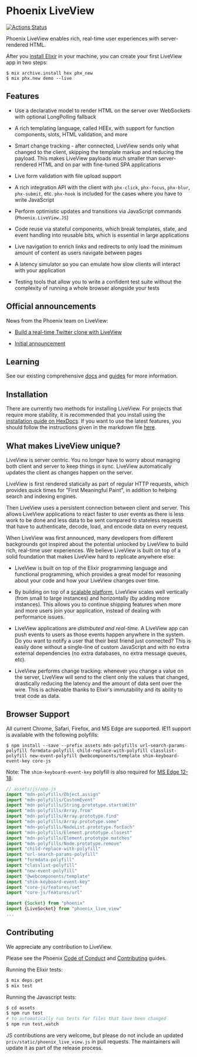 # Phoenix LiveView

[![Actions Status](https://github.com/phoenixframework/phoenix_live_view/workflows/CI/badge.svg)](https://github.com/phoenixframework/phoenix_live_view/actions?query=workflow%3ACI)

Phoenix LiveView enables rich, real-time user experiences
with server-rendered HTML.

After you [install Elixir](https://elixir-lang.org/install.html)
in your machine, you can create your first LiveView app in two
steps:

    $ mix archive.install hex phx_new
    $ mix phx.new demo --live

## Features

  * Use a declarative model to render HTML on the server
    over WebSockets with optional LongPolling fallback

  * A rich templating language, called HEEx, with support
    for function components, slots, HTML validation, and more

  * Smart change tracking - after connected, LiveView sends
    only what changed to the client, skipping the template
    markup and reducing the payload. This makes LiveView
    payloads much smaller than server-rendered HTML and on
    par with fine-tuned SPA applications

  * Live form validation with file upload support

  * A rich integration API with the client with `phx-click`,
    `phx-focus`, `phx-blur`, `phx-submit`, etc. `phx-hook` is
    included for the cases where you have to write JavaScript

  * Perform optimistic updates and transitions via JavaScript
    commands (`Phoenix.LiveView.JS`)

  * Code reuse via stateful components, which break templates,
    state, and event handling into reusable bits, which is essential
    in large applications

  * Live navigation to enrich links and redirects to only load the
    minimum amount of content as users navigate between pages

  * A latency simulator so you can emulate how slow clients will
    interact with your application

  * Testing tools that allow you to write a confident test suite
    without the complexity of running a whole browser alongside
    your tests

## Official announcements

News from the Phoenix team on LiveView:

  * [Build a real-time Twitter clone with LiveView](https://www.phoenixframework.org/blog/build-a-real-time-twitter-clone-in-15-minutes-with-live-view-and-phoenix-1-5)

  * [Initial announcement](https://dockyard.com/blog/2018/12/12/phoenix-liveview-interactive-real-time-apps-no-need-to-write-javascript)

## Learning

See our existing comprehensive [docs](https://hexdocs.pm/phoenix_live_view) and [guides](https://hexdocs.pm/phoenix_live_view/api-reference.html) for more information.

## Installation

There are currently two methods for installing LiveView. For projects that
require more stability, it is recommended that you install using the
[installation guide on HexDocs](https://hexdocs.pm/phoenix_live_view/installation.html).
If you want to use the latest features, you should follow the instructions
given in the markdown file [here](guides/introduction/installation.md).

## What makes LiveView unique?

LiveView is server centric. You no longer have to worry about managing
both client and server to keep things in sync. LiveView automatically
updates the client as changes happen on the server.

LiveView is first rendered statically as part of regular HTTP requests,
which provides quick times for "First Meaningful Paint", in addition to
helping search and indexing engines.

Then LiveView uses a persistent connection between client and server.
This allows LiveView applications to react faster to user events as
there is less work to be done and less data to be sent compared to
stateless requests that have to authenticate, decode, load, and encode
data on every request.

When LiveView was first announced, many developers from different
backgrounds got inspired about the potential unlocked by LiveView to
build rich, real-time user experiences. We believe LiveView is built
on top of a solid foundation that makes LiveView hard to replicate
anywhere else:

  * LiveView is built on top of the Elixir programming language and
    functional programming, which provides a great model for reasoning
    about your code and how your LiveView changes over time.

  * By building on top of a [scalable platform](https://dockyard.com/blog/2016/08/09/phoenix-channels-vs-rails-action-cable),
    LiveView scales well vertically (from small to large instances)
    and horizontally (by adding more instances). This allows you to
    continue shipping features when more and more users join your
    application, instead of dealing with performance issues.

  * LiveView applications are *distributed and real-time*. A LiveView
    app can push events to users as those events happen anywhere in
    the system. Do you want to notify a user that their best friend
    just connected? This is easily done without a single-line of
    custom JavaScript and with no extra external dependencies
    (no extra databases, no extra message queues, etc).

  * LiveView performs change tracking: whenever you change a value on
    the server, LiveView will send to the client only the values that
    changed, drastically reducing the latency and the amount of data
    sent over the wire. This is achievable thanks to Elixir's
    immutability and its ability to treat code as data.

## Browser Support

All current Chrome, Safari, Firefox, and MS Edge are supported.
IE11 support is available with the following polyfills:

```shell
$ npm install --save --prefix assets mdn-polyfills url-search-params-polyfill formdata-polyfill child-replace-with-polyfill classlist-polyfill new-event-polyfill @webcomponents/template shim-keyboard-event-key core-js
```

Note: The `shim-keyboard-event-key` polyfill is also required for [MS Edge 12-18](https://caniuse.com/#feat=keyboardevent-key).

```javascript
// assets/js/app.js
import "mdn-polyfills/Object.assign"
import "mdn-polyfills/CustomEvent"
import "mdn-polyfills/String.prototype.startsWith"
import "mdn-polyfills/Array.from"
import "mdn-polyfills/Array.prototype.find"
import "mdn-polyfills/Array.prototype.some"
import "mdn-polyfills/NodeList.prototype.forEach"
import "mdn-polyfills/Element.prototype.closest"
import "mdn-polyfills/Element.prototype.matches"
import "mdn-polyfills/Node.prototype.remove"
import "child-replace-with-polyfill"
import "url-search-params-polyfill"
import "formdata-polyfill"
import "classlist-polyfill"
import "new-event-polyfill"
import "@webcomponents/template"
import "shim-keyboard-event-key"
import "core-js/features/set"
import "core-js/features/url"

import {Socket} from "phoenix"
import {LiveSocket} from "phoenix_live_view"
...
```

## Contributing

We appreciate any contribution to LiveView.

Please see the Phoenix [Code of Conduct](https://github.com/phoenixframework/phoenix/blob/master/CODE_OF_CONDUCT.md) and [Contributing](https://github.com/phoenixframework/phoenix/blob/master/CONTRIBUTING.md) guides.

Running the Elixir tests:

```bash
$ mix deps.get
$ mix test
```

Running the Javascript tests:
```bash
$ cd assets
$ npm run test
# to automatically run tests for files that have been changed
$ npm run test.watch
```

JS contributions are very welcome, but please do not include an updated `priv/static/phoenix_live_view.js` in pull requests. The maintainers will update it as part of the release process.
